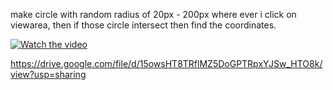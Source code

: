 make circle with random radius of 20px - 200px where ever i click on viewarea, then if those circle intersect then find the coordinates.


[![Watch the video]()](https://drive.google.com/file/d/15owsHT8TRflMZ5DoGPTRpxYJSw_HTO8k/view?usp=sharing)

https://drive.google.com/file/d/15owsHT8TRflMZ5DoGPTRpxYJSw_HTO8k/view?usp=sharing